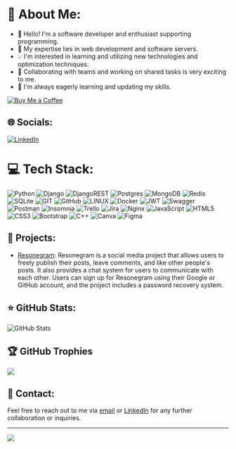 # 💫 About Me:
- 👋 Hello! I'm a software developer and enthusiast supporting programming.
- 🔭 My expertise lies in web development and software servers.
- 💡 I'm interested in learning and utilizing new technologies and optimization techniques.
- 🤝 Collaborating with teams and working on shared tasks is very exciting to me.
- 🌱 I'm always eagerly learning and updating my skills.


[![Buy Me a Coffee](https://img.shields.io/badge/Buy%20Me%20a%20Coffee-%23FFDD00?style=for-the-badge&logo=buy-me-a-coffee&logoColor=white&label=%20&labelColor=grey&logoWidth=20&logoHeight=20)](https://www.buymeacoffee.com/resone)


## 🌐 Socials:
[![LinkedIn](https://img.shields.io/badge/LinkedIn-%230077B5.svg?logo=linkedin&logoColor=white)](https://linkedin.com/in/ramin-eslami-programer) 

# 💻 Tech Stack:
![Python](https://img.shields.io/badge/python-3670A0?style=for-the-badge&logo=python&logoColor=ffdd54) ![Django](https://img.shields.io/badge/django-%23092E20.svg?style=for-the-badge&logo=django&logoColor=white) ![DjangoREST](https://img.shields.io/badge/DJANGO-REST-ff1709?style=for-the-badge&logo=django&logoColor=white&color=ff1709&labelColor=gray) ![Postgres](https://img.shields.io/badge/postgres-%23316192.svg?style=for-the-badge&logo=postgresql&logoColor=white) ![MongoDB](https://img.shields.io/badge/MongoDB-%234ea94b.svg?style=for-the-badge&logo=mongodb&logoColor=white) ![Redis](https://img.shields.io/badge/redis-%23DD0031.svg?style=for-the-badge&logo=redis&logoColor=white) ![SQLite](https://img.shields.io/badge/sqlite-%2307405e.svg?style=for-the-badge&logo=sqlite&logoColor=white) ![GIT](https://img.shields.io/badge/Git-fc6d26?style=for-the-badge&logo=git&logoColor=white) ![GitHub](https://img.shields.io/badge/GitHub-%23121011.svg?style=for-the-badge&logo=github&logoColor=white) ![LINUX](https://img.shields.io/badge/Linux-FCC624?style=for-the-badge&logo=linux&logoColor=black) ![Docker](https://img.shields.io/badge/docker-%230db7ed.svg?style=for-the-badge&logo=docker&logoColor=white) ![JWT](https://img.shields.io/badge/JWT-black?style=for-the-badge&logo=JSON%20web%20tokens) ![Swagger](https://img.shields.io/badge/-Swagger-%23Clojure?style=for-the-badge&logo=swagger&logoColor=white) ![Postman](https://img.shields.io/badge/Postman-FF6C37?style=for-the-badge&logo=postman&logoColor=white) ![Insomnia](https://img.shields.io/badge/Insomnia-black?style=for-the-badge&logo=insomnia&logoColor=5849BE) ![Trello](https://img.shields.io/badge/Trello-%23026AA7.svg?style=for-the-badge&logo=Trello&logoColor=white) ![Jira](https://img.shields.io/badge/jira-%230A0FFF.svg?style=for-the-badge&logo=jira&logoColor=white) ![Nginx](https://img.shields.io/badge/nginx-%23009639.svg?style=for-the-badge&logo=nginx&logoColor=white) ![JavaScript](https://img.shields.io/badge/javascript-%23323330.svg?style=for-the-badge&logo=javascript&logoColor=%23F7DF1E) ![HTML5](https://img.shields.io/badge/html5-%23E34F26.svg?style=for-the-badge&logo=html5&logoColor=white) ![CSS3](https://img.shields.io/badge/css3-%231572B6.svg?style=for-the-badge&logo=css3&logoColor=white) ![Bootstrap](https://img.shields.io/badge/bootstrap-%23563D7C.svg?style=for-the-badge&logo=bootstrap&logoColor=white) ![C++](https://img.shields.io/badge/c++-%2300599C.svg?style=for-the-badge&logo=c%2B%2B&logoColor=white) ![Canva](https://img.shields.io/badge/Canva-%2300C4CC.svg?style=for-the-badge&logo=Canva&logoColor=white) ![Figma](https://img.shields.io/badge/Figma-%23F24E1E.svg?style=for-the-badge&logo=figma&logoColor=white)


## 🚀 Projects:
- [Resonegram](https://github.com/ResoneAt/R-Social-media ): Resonegram is a social media project that allows users to freely publish their posts, leave comments, and like other people's posts. It also provides a chat system for users to communicate with each other. Users can sign up for Resonegram using their Google or GitHub account, and the project includes a password recovery system.

## ⭐ GitHub Stats:
![GitHub Stats](https://github-readme-stats.vercel.app/api?username=ResoneAt&show_icons=true&theme=radical)


## 🏆 GitHub Trophies
![](https://github-profile-trophy.vercel.app/?username=ResoneAt&theme=radical&no-frame=false&no-bg=true&margin-w=4)

## 📝 Contact:
Feel free to reach out to me via [email](mailto:eslamiramin85@gmail.com) or [LinkedIn](https://www.linkedin.com/in/ramin-eslami-programer) for any further collaboration or inquiries.


---
[![](https://visitcount.itsvg.in/api?id=ResoneAt&label=Profile%20Views&color=11&icon=5&pretty=true)](https://visitcount.itsvg.in)
